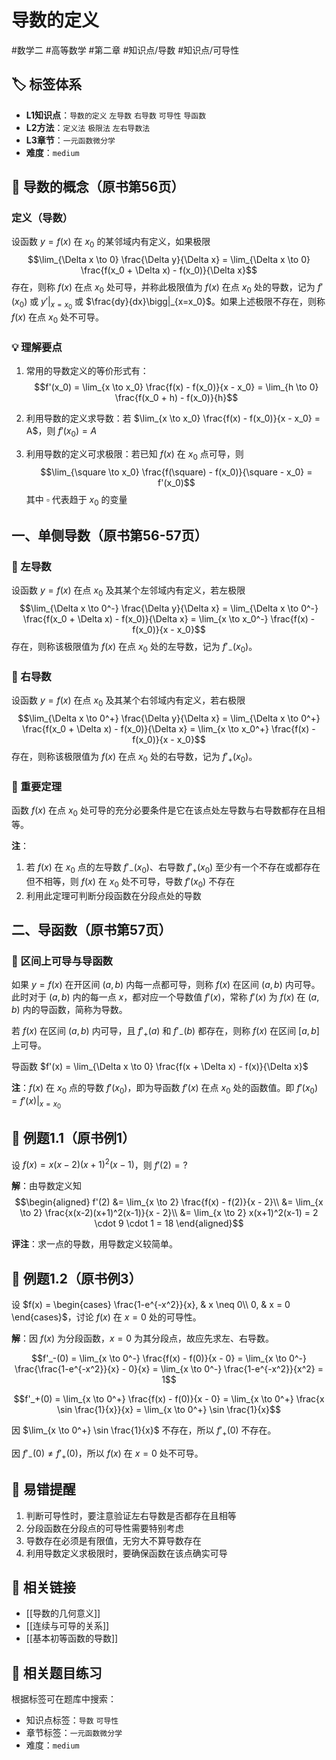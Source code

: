 # 导数的定义
 
#数学二 #高等数学 #第二章 #知识点/导数 #知识点/可导性

## 🏷️ 标签体系
- **L1知识点**：`导数的定义` `左导数` `右导数` `可导性` `导函数`
- **L2方法**：`定义法` `极限法` `左右导数法`
- **L3章节**：`一元函数微分学`
- **难度**：`medium`

## 📖 导数的概念（原书第56页）

### 定义（导数）
设函数 $y = f(x)$ 在 $x_0$ 的某邻域内有定义，如果极限
$$\lim_{\Delta x \to 0} \frac{\Delta y}{\Delta x} = \lim_{\Delta x \to 0} \frac{f(x_0 + \Delta x) - f(x_0)}{\Delta x}$$
存在，则称 $f(x)$ 在点 $x_0$ 处可导，并称此极限值为 $f(x)$ 在点 $x_0$ 处的导数，记为 $f'(x_0)$ 或 $y'|_{x=x_0}$ 或 $\frac{dy}{dx}\bigg|_{x=x_0}$。如果上述极限不存在，则称 $f(x)$ 在点 $x_0$ 处不可导。

### 💡 理解要点
1. 常用的导数定义的等价形式有：
   $$f'(x_0) = \lim_{x \to x_0} \frac{f(x) - f(x_0)}{x - x_0} = \lim_{h \to 0} \frac{f(x_0 + h) - f(x_0)}{h}$$

2. 利用导数的定义求导数：若 $\lim_{x \to x_0} \frac{f(x) - f(x_0)}{x - x_0} = A$，则 $f'(x_0) = A$

3. 利用导数的定义可求极限：若已知 $f(x)$ 在 $x_0$ 点可导，则
   $$\lim_{\square \to x_0} \frac{f(\square) - f(x_0)}{\square - x_0} = f'(x_0)$$
   其中 $\square$ 代表趋于 $x_0$ 的变量

## 一、单侧导数（原书第56-57页）

### 📖 左导数
设函数 $y = f(x)$ 在点 $x_0$ 及其某个左邻域内有定义，若左极限
$$\lim_{\Delta x \to 0^-} \frac{\Delta y}{\Delta x} = \lim_{\Delta x \to 0^-} \frac{f(x_0 + \Delta x) - f(x_0)}{\Delta x} = \lim_{x \to x_0^-} \frac{f(x) - f(x_0)}{x - x_0}$$
存在，则称该极限值为 $f(x)$ 在点 $x_0$ 处的左导数，记为 $f'_-(x_0)$。

### 📖 右导数
设函数 $y = f(x)$ 在点 $x_0$ 及其某个右邻域内有定义，若右极限
$$\lim_{\Delta x \to 0^+} \frac{\Delta y}{\Delta x} = \lim_{\Delta x \to 0^+} \frac{f(x_0 + \Delta x) - f(x_0)}{\Delta x} = \lim_{x \to x_0^+} \frac{f(x) - f(x_0)}{x - x_0}$$
存在，则称该极限值为 $f(x)$ 在点 $x_0$ 处的右导数，记为 $f'_+(x_0)$。

### 🔑 重要定理
函数 $f(x)$ 在点 $x_0$ 处可导的充分必要条件是它在该点处左导数与右导数都存在且相等。

**注**：
1. 若 $f(x)$ 在 $x_0$ 点的左导数 $f'_-(x_0)$、右导数 $f'_+(x_0)$ 至少有一个不存在或都存在但不相等，则 $f(x)$ 在 $x_0$ 处不可导，导数 $f'(x_0)$ 不存在
2. 利用此定理可判断分段函数在分段点处的导数

## 二、导函数（原书第57页）

### 📖 区间上可导与导函数
如果 $y = f(x)$ 在开区间 $(a,b)$ 内每一点都可导，则称 $f(x)$ 在区间 $(a,b)$ 内可导。此时对于 $(a,b)$ 内的每一点 $x$，都对应一个导数值 $f'(x)$，常称 $f'(x)$ 为 $f(x)$ 在 $(a,b)$ 内的导函数，简称为导数。

若 $f(x)$ 在区间 $(a,b)$ 内可导，且 $f'_+(a)$ 和 $f'_-(b)$ 都存在，则称 $f(x)$ 在区间 $[a,b]$ 上可导。

导函数 $f'(x) = \lim_{\Delta x \to 0} \frac{f(x + \Delta x) - f(x)}{\Delta x}$

**注**：$f(x)$ 在 $x_0$ 点的导数 $f'(x_0)$，即为导函数 $f'(x)$ 在点 $x_0$ 处的函数值。即 $f'(x_0) = f'(x)|_{x=x_0}$

## 📐 例题1.1（原书例1）
设 $f(x) = x(x-2)(x+1)^2(x-1)$，则 $f'(2) = ?$

**解**：由导数定义知
$$\begin{aligned}
f'(2) &= \lim_{x \to 2} \frac{f(x) - f(2)}{x - 2}\\
&= \lim_{x \to 2} \frac{x(x-2)(x+1)^2(x-1)}{x - 2}\\
&= \lim_{x \to 2} x(x+1)^2(x-1) = 2 \cdot 9 \cdot 1 = 18
\end{aligned}$$

**评注**：求一点的导数，用导数定义较简单。

## 📐 例题1.2（原书例3）
设 $f(x) = \begin{cases}
\frac{1-e^{-x^2}}{x}, & x \neq 0\\
0, & x = 0
\end{cases}$，讨论 $f(x)$ 在 $x = 0$ 处的可导性。

**解**：因 $f(x)$ 为分段函数，$x = 0$ 为其分段点，故应先求左、右导数。

$$f'_-(0) = \lim_{x \to 0^-} \frac{f(x) - f(0)}{x - 0} = \lim_{x \to 0^-} \frac{\frac{1-e^{-x^2}}{x} - 0}{x} = \lim_{x \to 0^-} \frac{1-e^{-x^2}}{x^2} = 1$$

$$f'_+(0) = \lim_{x \to 0^+} \frac{f(x) - f(0)}{x - 0} = \lim_{x \to 0^+} \frac{x \sin \frac{1}{x}}{x} = \lim_{x \to 0^+} \sin \frac{1}{x}$$

因 $\lim_{x \to 0^+} \sin \frac{1}{x}$ 不存在，所以 $f'_+(0)$ 不存在。

因 $f'_-(0) \neq f'_+(0)$，所以 $f(x)$ 在 $x = 0$ 处不可导。

## 🎯 易错提醒
1. 判断可导性时，要注意验证左右导数是否都存在且相等
2. 分段函数在分段点的可导性需要特别考虑
3. 导数存在必须是有限值，无穷大不算导数存在
4. 利用导数定义求极限时，要确保函数在该点确实可导

## 🔗 相关链接
- [[导数的几何意义]]
- [[连续与可导的关系]]
- [[基本初等函数的导数]]

## 🔗 相关题目练习
根据标签可在题库中搜索：
- 知识点标签：`导数` `可导性`
- 章节标签：`一元函数微分学`
- 难度：`medium`